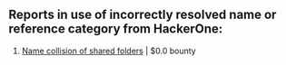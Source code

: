 ## Reports in use of incorrectly resolved name or reference category from HackerOne:

1. [Name collision of shared folders](https://hackerone.com/reports/1697281) | $0.0 bounty

